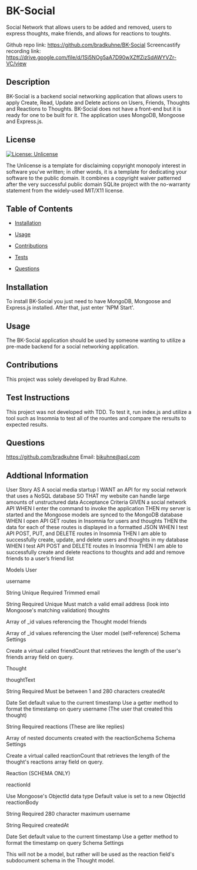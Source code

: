 # BK-Social
Social Network that allows users to be added and removed, users to express thoughts, make friends, and allows for reactions to toughts.

Github repo link:  https://github.com/bradkuhne/BK-Social
Screencastify recording link:  https://drive.google.com/file/d/1Sj5NOg5aA7D90wXZffZizSdAWYVZr-VC/view

## Description
  
 BK-Social is a backend social networking application that allows users to apply Create, Read, Update and Delete actions on Users, Friends, Thoughts and Reactions to Thoughts. BK-Social does not have a front-end but it is ready for one to be built for it.  The application uses MongoDB, Mongoose and Express.js.
  
## License
  
 [![License: Unlicense](https://img.shields.io/badge/license-Unlicense-blue.svg)](http://unlicense.org/)
  
 The Unlicense is a template for disclaiming copyright monopoly interest in software you've written; in other words, it is a template for dedicating your software to the public domain. It combines a copyright waiver patterned after the very successful public domain SQLite project with the no-warranty statement from the widely-used MIT/X11 license.
  
## Table of Contents
  
* [Installation](#Installation)
  
* [Usage](#Usage)
  
* [Contributions](#Contributions)
  
* [Tests](#Tests)
  
* [Questions](#Questions)
  
## Installation
  
 To install BK-Social you just need to have MongoDB, Mongoose and Express.js installed.  After that, just enter 'NPM Start'.
  
## Usage
  
 The BK-Social application should be used by someone wanting to utilize a pre-made backend for a social networking application.
  
## Contributions
  
 This project was solely developed by Brad Kuhne.
  
## Test Instructions
  
 This project was not developed with TDD.  To test it, run index.js and utilize a tool such as Insomnia to test all of the rountes and compare the rersults to expected results.
  
## Questions
  
 https://github.com/bradkuhne  Email: bjkuhne@aol.com

## Addtional Information

User Story
AS A social media startup
I WANT an API for my social network that uses a NoSQL database
SO THAT my website can handle large amounts of unstructured data
Acceptance Criteria
GIVEN a social network API
WHEN I enter the command to invoke the application
THEN my server is started and the Mongoose models are synced to the MongoDB database
WHEN I open API GET routes in Insomnia for users and thoughts
THEN the data for each of these routes is displayed in a formatted JSON
WHEN I test API POST, PUT, and DELETE routes in Insomnia
THEN I am able to successfully create, update, and delete users and thoughts in my database
WHEN I test API POST and DELETE routes in Insomnia
THEN I am able to successfully create and delete reactions to thoughts and add and remove friends to a user’s friend list

Models
User

username

String
Unique
Required
Trimmed
email

String
Required
Unique
Must match a valid email address (look into Mongoose's matching validation)
thoughts

Array of _id values referencing the Thought model
friends

Array of _id values referencing the User model (self-reference)
Schema Settings

Create a virtual called friendCount that retrieves the length of the user's friends array field on query.

Thought

thoughtText

String
Required
Must be between 1 and 280 characters
createdAt

Date
Set default value to the current timestamp
Use a getter method to format the timestamp on query
username (The user that created this thought)

String
Required
reactions (These are like replies)

Array of nested documents created with the reactionSchema
Schema Settings

Create a virtual called reactionCount that retrieves the length of the thought's reactions array field on query.

Reaction (SCHEMA ONLY)

reactionId

Use Mongoose's ObjectId data type
Default value is set to a new ObjectId
reactionBody

String
Required
280 character maximum
username

String
Required
createdAt

Date
Set default value to the current timestamp
Use a getter method to format the timestamp on query
Schema Settings

This will not be a model, but rather will be used as the reaction field's subdocument schema in the Thought model.